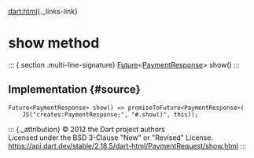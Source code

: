 [dart:html](../../dart-html/dart-html-library){._links-link}

show method
===========

::: {.section .multi-line-signature}
[Future](../../dart-async/future-class)\<[PaymentResponse](../paymentresponse-class)\>
show()
:::

Implementation {#source}
--------------

``` {.language-dart data-language="dart"}
Future<PaymentResponse> show() => promiseToFuture<PaymentResponse>(
    JS("creates:PaymentResponse;", "#.show()", this));
```

::: {._attribution}
© 2012 the Dart project authors\
Licensed under the BSD 3-Clause \"New\" or \"Revised\" License.\
<https://api.dart.dev/stable/2.18.5/dart-html/PaymentRequest/show.html>
:::
